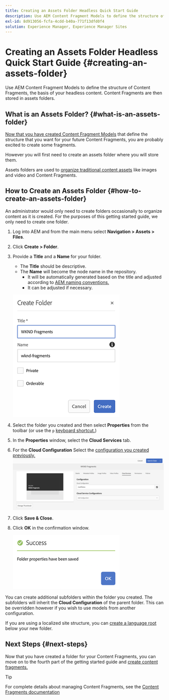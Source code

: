 ```yaml
---
title: Creating an Assets Folder Headless Quick Start Guide
description: Use AEM Content Fragment Models to define the structure of Content Fragments, the basis of your headless content.
exl-id: 8d913056-fcfa-4cdd-b40a-771f13dfd0f4
solution: Experience Manager, Experience Manager Sites
---
```

# Creating an Assets Folder Headless Quick Start Guide {#creating-an-assets-folder}

Use AEM Content Fragment Models to define the structure of Content Fragments, the basis of your headless content. Content Fragments are then stored in assets folders.

## What is an Assets Folder? {#what-is-an-assets-folder}

[Now that you have created Content Fragment Models](create-content-model.md) that define the structure that you want for your future Content Fragments, you are probably excited to create some fragments.

However you will first need to create an assets folder where you will store them.

Assets folders are used to [organize traditional content assets](/help/assets/manage-assets.md) like images and video and Content Fragments.

## How to Create an Assets Folder {#how-to-create-an-assets-folder}

An administrator would only need to create folders occasionally to organize content as it is created. For the purposes of this getting started guide, we only need to create one folder.

1. Log into AEM and from the main menu select **Navigation > Assets > Files**.
1. Click **Create > Folder**.
1. Provide a **Title** and a **Name** for your folder.
   * The **Title** should be descriptive.
   * The **Name** will become the node name in the repository.
      * It will be automatically generated based on the title and adjusted according to [AEM naming conventions.](/help/sites-developing/naming-conventions.md)
      * It can be adjusted if necessary.

   ![Create folder](assets/assets-folder-create.png)
1. Select the folder you created and then select **Properties** from the toolbar (or use the `p` [keyboard shortcut.](/help/sites-authoring/keyboard-shortcuts.md))
1. In the **Properties** window, select the **Cloud Services** tab.
1. For the **Cloud Configuration** Select the [configuration you created previously.](create-configuration.md)
   ![Configure assets folder](assets/assets-folder-configure.png)
1. Click **Save &amp; Close**.
1. Click **OK** in the confirmation window.

   ![Confirmation window](assets/assets-folder-confirmation.png)

You can create additional subfolders within the folder you created. The subfolders will inherit the **Cloud Configuration** of the parent folder. This can be overridden however if you wish to use models from another configuration.

If you are using a localized site structure, you can [create a language root](/help/assets/multilingual-assets.md) below your new folder.

## Next Steps {#next-steps}

Now that you have created a folder for your Content Fragments, you can move on to the fourth part of the getting started guide and [create content fragments.](create-content-fragment.md)

>[!TIP]
>
>For complete details about managing Content Fragments, see the [Content Fragments documentation](/help/assets/content-fragments/content-fragments.md)

